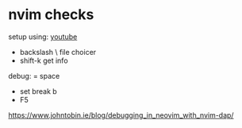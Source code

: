 # nvim checks

setup using: [youtube](https://www.youtube.com/watch?v=IobijoroGE0)

- backslash \   file choicer
- shift-k  get info


debug:
<leader> = space
- set break <leader> b
- F5


https://www.johntobin.ie/blog/debugging_in_neovim_with_nvim-dap/
